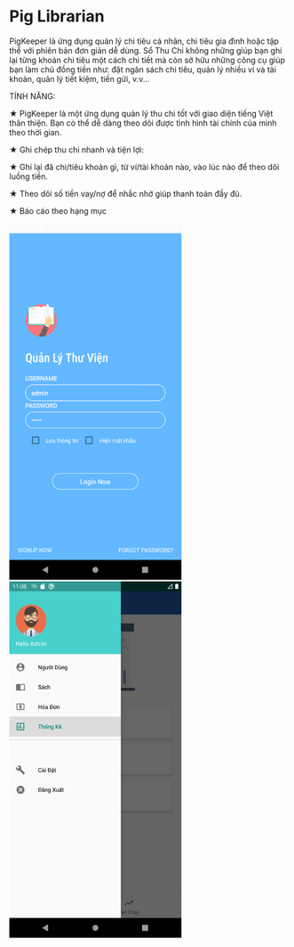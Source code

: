 # Pig Librarian

PigKeeper là ứng dụng quản lý chi tiêu cá nhân, chi tiêu gia đình hoặc tập thể với phiên bản đơn giản dễ dùng. Sổ Thu Chi không những giúp bạn ghi lại từng khoản chi tiêu một cách chi tiết mà còn sở hữu những công cụ giúp bạn làm chủ đồng tiền như: đặt ngân sách chi tiêu, quản lý nhiều ví và tài khoản, quản lý tiết kiệm, tiền gửi, v.v...

TÍNH NĂNG:

★ PigKeeper là một ứng dụng quản lý thu chi tốt với giao diện tiếng Việt thân thiện. Bạn có thể dễ dàng theo dõi được tình hình tài chính của mình theo thời gian.

★ Ghi chép thu chi nhanh và tiện lợi: 

★ Ghi lại đã chi/tiêu khoản gì, từ ví/tài khoản nào, vào lúc nào để theo dõi luồng tiền.

★ Theo dõi số tiền vay/nợ để nhắc nhở giúp thanh toán đầy đủ. 

★ Báo cáo theo hạng mục

<img src="app/src/main/res/drawable-v24/intro1.png" width="310" height="640">
<img src="app/src/main/res/drawable-v24/intro.png" width="310" height="640">

